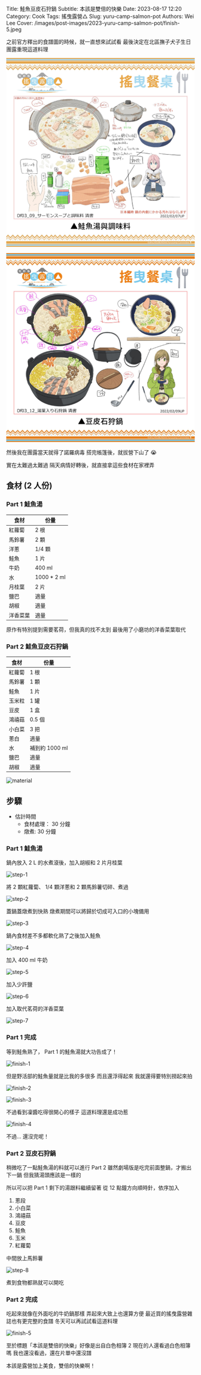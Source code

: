 Title: 鮭魚豆皮石狩鍋
Subtitle: 本該是雙倍的快樂
Date: 2023-08-17 12:20
Category: Cook
Tags: 搖曳露營△
Slug: yuru-camp-salmon-pot
Authors: Wei Lee
Cover: /images/post-images/2023-yuru-camp-salmon-pot/finish-5.jpeg

之前官方釋出的食譜圖的時候，就一直想來試試看
最後決定在北區撫子犬子生日團露重現這道料理

<!--more-->

![鮭魚湯](/images/post-images/2023-yuru-camp-salmon-pot/recipe.jpg)

![豆皮石狩鍋](/images/post-images/2023-yuru-camp-salmon-pot/recipe-2.jpg)

然後我在團露當天就得了諾羅病毒
搭完帳篷後，就拔營下山了 😭

實在太難過太難過
隔天病情好轉後，就直接拿這些食材在家裡弄

## 食材 (2 人份)

### Part 1 鮭魚湯

| 食材 | 份量 |
|---|---|
| 紅蘿蔔 | 2 根|
| 馬鈴薯 | 2 顆 |
| 洋蔥 | 1/4 顆 |
| 鮭魚 | 1 片 |
| 牛奶 | 400 ml |
| 水 | 1000 * 2 ml |
| 月桂葉 | 2 片 |
| 鹽巴 | 適量 |
| 胡椒 | 適量 |
| 洋香菜葉 | 適量 |

原作有特別提到需要茗荷，但我真的找不太到
最後用了小磨坊的洋香菜葉取代

### Part 2 鮭魚豆皮石狩鍋

| 食材 | 份量 |
|---|---|
| 紅蘿蔔 | 1 根|
| 馬鈴薯 | 1 顆 |
| 鮭魚 | 1 片 |
| 玉米粒 | 1 罐 |
| 豆皮 | 1 盒 |
| 鴻禧菇 | 0.5 個|
| 小白菜 | 3 把 |
| 蔥白 | 適量 |
| 水 | 補到約 1000 ml |
| 鹽巴 | 適量 |
| 胡椒 | 適量 |

![material](/images/post-images/2023-yuru-camp-salmon-pot/material.jpeg)

## 步驟
* 估計時間
    * 食材處理： 30 分鐘
    * 燉煮: 30 分鐘

### Part 1 鮭魚湯

鍋內放入 2 L 的水煮滾後，加入胡椒和 2 片月桂葉

![step-1](/images/post-images/2023-yuru-camp-salmon-pot/step-1.jpeg)

將 2 顆紅蘿蔔、 1/4 顆洋蔥和 2 顆馬鈴薯切碎、煮過

![step-2](/images/post-images/2023-yuru-camp-salmon-pot/step-2.jpeg)

蓋鍋蓋燉煮到快熟
燉煮期間可以將歸於切成可入口的小塊備用

![step-3](/images/post-images/2023-yuru-camp-salmon-pot/step-3.jpeg)

鍋內食材差不多都軟化熟了之後加入鮭魚

![step-4](/images/post-images/2023-yuru-camp-salmon-pot/step-4.jpeg)

加入 400 ml 牛奶

![step-5](/images/post-images/2023-yuru-camp-salmon-pot/step-5.jpeg)

加入少許鹽

![step-6](/images/post-images/2023-yuru-camp-salmon-pot/step-6.jpeg)

加入取代茗荷的洋香菜葉

![step-7](/images/post-images/2023-yuru-camp-salmon-pot/step-7.jpeg)

### Part 1 完成
等到鮭魚熟了， Part 1 的鮭魚湯就大功告成了！

![finish-1](/images/post-images/2023-yuru-camp-salmon-pot/finish-1.jpeg)

但是野活部的鮭魚量就是比我的多很多
而且還浮得起來
我就還得要特別撈起來拍

![finish-2](/images/post-images/2023-yuru-camp-salmon-pot/finish-2.jpeg)

![finish-3](/images/post-images/2023-yuru-camp-salmon-pot/finish-3.jpeg)

不過看到凜醬吃得很開心的樣子
這道料理還是成功惹

![finish-4](/images/post-images/2023-yuru-camp-salmon-pot/finish-4.jpeg)

不過...
還沒完呢！

### Part 2 豆皮石狩鍋

稍微吃了一點鮭魚湯的料就可以進行 Part 2
雖然劇場版是吃完前面整鍋，才搬出下一鍋
但我猜湯頭應該是一樣的

所以可以把 Part 1 剩下的湯跟料繼續留著
從 12 點鐘方向順時針，依序加入

1. 蔥段
2. 小白菜
3. 鴻禧菇
4. 豆皮
5. 鮭魚
6. 玉米
7. 紅蘿蔔

中間放上馬鈴薯

![step-8](/images/post-images/2023-yuru-camp-salmon-pot/step-8.jpeg)

煮到食物都熟就可以開吃

### Part 2 完成

吃起來就像在外面吃的牛奶鍋那樣
弄起來大致上也還算方便
最近買的搖曳露營雜誌也有更完整的食譜
冬天可以再試試看這道料理

![finish-5](/images/post-images/2023-yuru-camp-salmon-pot/finish-5.jpeg)

至於標題「本該是雙倍的快樂」好像是出自白色相簿 2
現在的人還看過白色相簿嗎
我也還沒看過，還在片單中還沒譜

本該是露營加上美食，雙倍的快樂啊！
